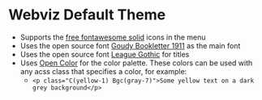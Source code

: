 Webviz Default Theme
=============

- Supports the [free fontawesome solid][fa] icons in the menu
- Uses the open source font [Goudy Bookletter 1911][gb] as the main font
- Uses the open source font [League Gothic][lg] for titles
- Uses [Open Color][oc] for the color palette. These colors can be used with any acss class that specifies a color, for example:
    - `<p class="C(yellow-1) Bgc(gray-7)">Some yellow text on a dark grey background</p>`

[fa]: https://fontawesome.com/icons?d=gallery&s=solid&m=free
[gb]: https://www.theleagueofmoveabletype.com/goudy-bookletter-1911
[lg]: https://www.theleagueofmoveabletype.com/league-gothic
[oc]: https://yeun.github.io/open-color/
